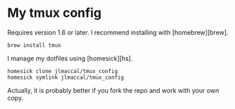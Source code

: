 # My tmux config

Requires version 1.6 or later. I recommend installing with [homebrew][brew].

    brew install tmux

I manage my dotfiles using [homesick][hs].

    homesick clone jlmaccal/tmux_config
    homesick symlink jlmaccal/tmux_config

Actually, it is probably better if you fork the repo and work with your own
copy.

